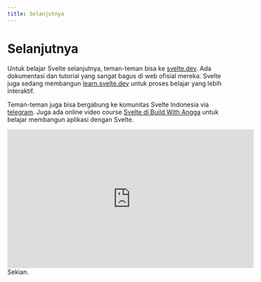 ```yaml
---
title: Selanjutnya
---
```


# Selanjutnya

Untuk belajar Svelte selanjutnya, teman-teman bisa ke [svelte.dev](https://svelte.dev/). Ada dokumentasi dan tutorial yang sangat bagus di web ofisial mereka. Svelte juga sedang membangun [learn.svelte.dev](https://learn.svelte.dev/) untuk proses belajar yang lebih interaktif.

Teman-teman juga bisa bergabung ke komunitas Svelte Indonesia via [telegram](https://t.me/svelte_id). Juga ada online video course [Svelte di Build With Angga](https://buildwithangga.com/kelas/sveltejs-front-end-javascript-development-web-donasi-online) untuk belajar membangun aplikasi dengan Svelte.

<iframe width="560" height="315" src="https://www.youtube.com/embed/xHptwxywko0" title="YouTube video player" frameborder="0" allow="accelerometer; autoplay; clipboard-write; encrypted-media; gyroscope; picture-in-picture; web-share" allowfullscreen></iframe>
Sekian.

